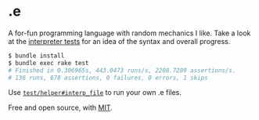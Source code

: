 # .e

A for-fun programming language with random mechanics I like. Take a look at the [interpreter tests](./test/interpreter_test.rb) for an idea of the syntax and overall progress.
```bash
$ bundle install 
$ bundle exec rake test
# Finished in 0.306965s, 443.0473 runs/s, 2208.7209 assertions/s.
# 136 runs, 678 assertions, 0 failures, 0 errors, 1 skips
```
Use [`test/helper#interp_file`](./test/helper.rb) to run your own .e files.

Free and open source, with [MIT](./license).

